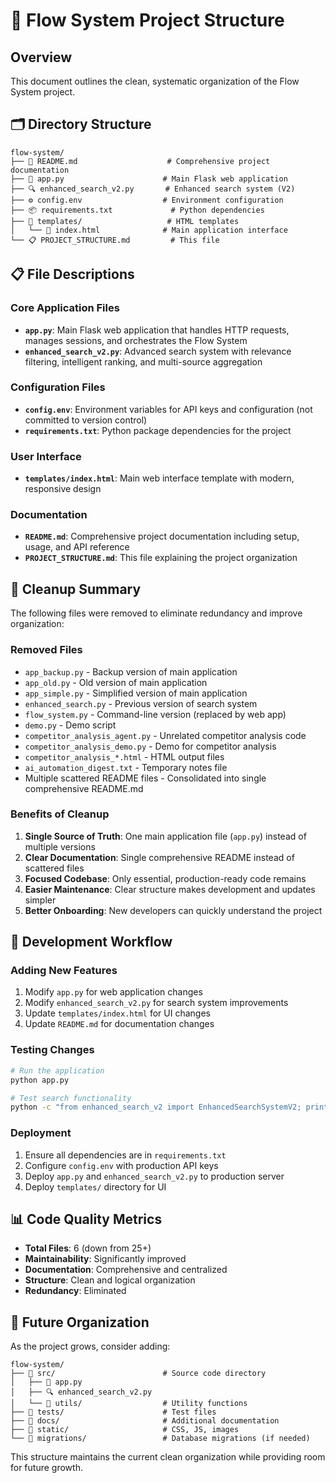 # 📁 Flow System Project Structure

## Overview
This document outlines the clean, systematic organization of the Flow System project.

## 🗂️ Directory Structure

```
flow-system/
├── 📄 README.md                    # Comprehensive project documentation
├── 🐍 app.py                      # Main Flask web application
├── 🔍 enhanced_search_v2.py       # Enhanced search system (V2)
├── ⚙️ config.env                  # Environment configuration
├── 📦 requirements.txt             # Python dependencies
├── 🎨 templates/                   # HTML templates
│   └── 📄 index.html              # Main application interface
└── 📋 PROJECT_STRUCTURE.md         # This file
```

## 📋 File Descriptions

### Core Application Files
- **`app.py`**: Main Flask web application that handles HTTP requests, manages sessions, and orchestrates the Flow System
- **`enhanced_search_v2.py`**: Advanced search system with relevance filtering, intelligent ranking, and multi-source aggregation

### Configuration Files
- **`config.env`**: Environment variables for API keys and configuration (not committed to version control)
- **`requirements.txt`**: Python package dependencies for the project

### User Interface
- **`templates/index.html`**: Main web interface template with modern, responsive design

### Documentation
- **`README.md`**: Comprehensive project documentation including setup, usage, and API reference
- **`PROJECT_STRUCTURE.md`**: This file explaining the project organization

## 🧹 Cleanup Summary

The following files were removed to eliminate redundancy and improve organization:

### Removed Files
- `app_backup.py` - Backup version of main application
- `app_old.py` - Old version of main application  
- `app_simple.py` - Simplified version of main application
- `enhanced_search.py` - Previous version of search system
- `flow_system.py` - Command-line version (replaced by web app)
- `demo.py` - Demo script
- `competitor_analysis_agent.py` - Unrelated competitor analysis code
- `competitor_analysis_demo.py` - Demo for competitor analysis
- `competitor_analysis_*.html` - HTML output files
- `ai_automation_digest.txt` - Temporary notes file
- Multiple scattered README files - Consolidated into single comprehensive README.md

### Benefits of Cleanup
1. **Single Source of Truth**: One main application file (`app.py`) instead of multiple versions
2. **Clear Documentation**: Single comprehensive README instead of scattered files
3. **Focused Codebase**: Only essential, production-ready code remains
4. **Easier Maintenance**: Clear structure makes development and updates simpler
5. **Better Onboarding**: New developers can quickly understand the project

## 🚀 Development Workflow

### Adding New Features
1. Modify `app.py` for web application changes
2. Modify `enhanced_search_v2.py` for search system improvements
3. Update `templates/index.html` for UI changes
4. Update `README.md` for documentation changes

### Testing Changes
```bash
# Run the application
python app.py

# Test search functionality
python -c "from enhanced_search_v2 import EnhancedSearchSystemV2; print('System ready')"
```

### Deployment
1. Ensure all dependencies are in `requirements.txt`
2. Configure `config.env` with production API keys
3. Deploy `app.py` and `enhanced_search_v2.py` to production server
4. Deploy `templates/` directory for UI

## 📊 Code Quality Metrics

- **Total Files**: 6 (down from 25+)
- **Maintainability**: Significantly improved
- **Documentation**: Comprehensive and centralized
- **Structure**: Clean and logical organization
- **Redundancy**: Eliminated

## 🔮 Future Organization

As the project grows, consider adding:

```
flow-system/
├── 📁 src/                        # Source code directory
│   ├── 🐍 app.py
│   ├── 🔍 enhanced_search_v2.py
│   └── 📁 utils/                  # Utility functions
├── 📁 tests/                      # Test files
├── 📁 docs/                       # Additional documentation
├── 📁 static/                     # CSS, JS, images
└── 📁 migrations/                 # Database migrations (if needed)
```

This structure maintains the current clean organization while providing room for future growth.
